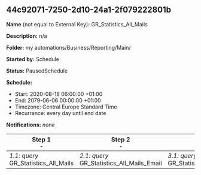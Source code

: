 ## 44c92071-7250-2d10-24a1-2f079222801b

**Name** (not equal to External Key)**:** GR_Statistics_All_Mails

**Description:** n/a

**Folder:** my automations/Business/Reporting/Main/

**Started by:** Schedule

**Status:** PausedSchedule

**Schedule:**

* Start: 2020-08-18 06:00:00 +01:00
* End: 2079-06-06 00:00:00 +01:00
* Timezone: Central Europe Standard Time
* Recurrance: every day until end date

**Notifications:** _none_


| Step 1<br>_<small>-</small>_ | Step 2<br>_<small>-</small>_ | Step 3<br>_<small>-</small>_ | Step 4<br>_<small>-</small>_ | Step 5<br>_<small>-</small>_ | Step 6<br>_<small>-</small>_ | Step 7<br>_<small>-</small>_ | Step 8<br>_<small>-</small>_ | Step 9<br>_<small>-</small>_ |
| --- | --- | --- | --- | --- | --- | --- | --- | --- |
| _1.1: query_<br>GR_Statistics_All_Mails | _2.1: query_<br>GR_Statistics_All_Mails_Email | _3.1: query_<br>GR_Statistics_All_Mails_Job | _4.1: query_<br>GR_Statistics_All_Mails_Bounces | _5.1: query_<br>GR_Statistics_All_Mails_Opens | _6.1: query_<br>GR_Statistics_All_Mails_Clicks | _7.1: query_<br>GR_Statistics_All_Mails_Export | _8.1: dataExtract_<br>GR_export_Statistics_All_Mails | _9.1: fileTransfer_<br>GR_export_Statistics_All_Mails |
